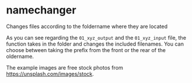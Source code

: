 # namechanger
Changes files according to the foldername where they are located

As you can see regarding the `01_xyz_output` and the `01_xyz_input` file, the function takes in the folder and changes the included filenames.
You can choose between taking the prefix from the front or the rear of the oldername. 

The example images are free stock photos from https://unsplash.com/images/stock.
